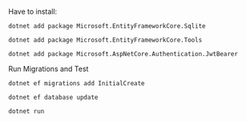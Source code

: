 Have to install:
```
dotnet add package Microsoft.EntityFrameworkCore.Sqlite

dotnet add package Microsoft.EntityFrameworkCore.Tools

dotnet add package Microsoft.AspNetCore.Authentication.JwtBearer
```

Run Migrations and Test
```
dotnet ef migrations add InitialCreate 

dotnet ef database update

dotnet run

```
